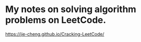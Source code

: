 # My notes on solving algorithm problems on LeetCode.
https://jie-cheng.github.io/Cracking-LeetCode/
